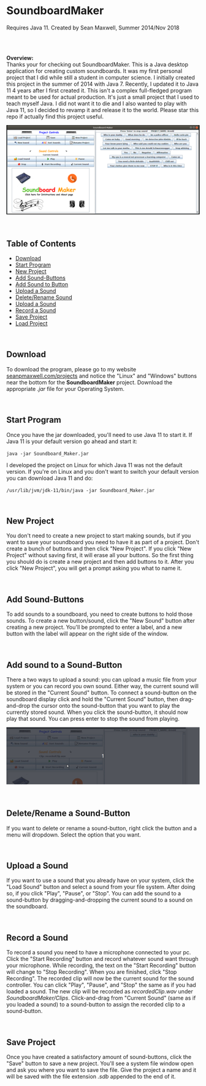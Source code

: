 # SoundboardMaker

Requires Java 11. Created by Sean Maxwell, Summer 2014/Nov 2018

<br>
<br>

**Overview:**
<br>
Thanks your for checking out SoundboardMaker. This is a Java desktop application for creating custom soundboards. It was 
my first personal project that I did while still a student in computer science. I initially created this project in the 
summer of 2014 with Java 7. Recently, I updated it to Java 11 4 years after I first created it. This isn't a complex 
full-fledged program meant to be used for actual production. It's just a small project that I used to teach myself Java.
I did not want it to die and I also wanted to play with Java 11, so I decided to revamp it and release it to the world.
Please star this repo if actually find this project useful. 


![alt text](Images/mainSS.png)

<br>



## Table of Contents

* [Download](#download)
* [Start Program](#start-program)
* [New Project](#new-project)
* [Add Sound-Buttons](#add-sounds)
* [Add Sound to Button](#add-sound-to-btn)
* [Upload a Sound](#upload-sound)
* [Delete/Rename Sound](#del-rename)
* [Upload a Sound](#upload-sound)
* [Record a Sound](#record-sound)
* [Save Project](#save-project)
* [Load Project](#load-project)

<br>



## <a name="download"></a> Download

To download the program, please go to my website <a href='http://seanpmaxwell.com/projects'>seanpmaxwell.com/projects</a>
and notice the "Linux" and "Windows" buttons near the bottom for the **SoundboardMaker** project. Download the appropriate 
_.jar_ file for your Operating System.  

<br/>


## <a name="start-program"></a> Start Program

Once you have the jar downloaded, you'll need to use Java 11 to start it. If Java 11 is your default version go ahead
and start it:

`java -jar Soundboard_Maker.jar`

I developed the project on Linux for which Java 11 was not the default version. If you're on Linux and you don't want
to switch your default version you can download Java 11 and do:

`/usr/lib/jvm/jdk-11/bin/java -jar Soundboard_Maker.jar`
    
<br/>


## <a name="new-project"></a> New Project

You don't need to create a new project to start making sounds, but if you want to save your soundboard you need to have
it as part of a project. Don't create a bunch of buttons and then click "New Project". If you click "New Project" 
without saving first, it will erase all your buttons. So the first thing you should do is create a new project and then
add buttons to it. After you click "New Project", you will get a prompt asking you what to name it.

<br>


## <a name="add-sounds"></a> Add Sound-Buttons

To add sounds to a soundboard, you need to create buttons to hold those sounds. To create a new button/sound, click the
"New Sound" button after creating a new project. You'll be prompted to enter a label, and a new button with the label
will appear on the right side of the window.

<br>


## <a name="add-sound-to-btn"></a> Add sound to a Sound-Button

There a two ways to upload a sound: you can upload a music file from your system or you can record you own sound. Either 
way, the current sound will be stored in the "Current Sound" button. To connect a sound-button on the soundboard display
click and hold the "Current Sound" button, then drag-and-drop the cursor onto the sound-button that you want to play the
currently stored sound. When you click the sound-button, it should now play that sound. You can press enter to stop the
sound from playing.

![alt text](Images/addSound.gif)

<br>


## <a name="del-rename"></a> Delete/Rename a Sound-Button

If you want to delete or rename a sound-button, right click the button and a menu will dropdown. Select the option that
you want.

<br>


## <a name="upload-sound"></a> Upload a Sound

If you want to use a sound that you already have on your system, click the "Load Sound" button and select a sound from
your file system. After doing so, if you click "Play", "Pause", or "Stop". You can add the sound to a sound-button by 
dragging-and-dropping the current sound to a sound on the soundboard.

<br>


## <a name="record-sound"></a> Record a Sound

To record a sound you need to have a microphone connected to your pc. Click the "Start Recording" button and record 
whatever sound want through your microphone. While recording, the text on the "Start Recording" button will change to 
"Stop Recording". When you are finished, click "Stop Recording". The recorded clip will now be the current sound for the
sound controller. You can click "Play", "Pause", and "Stop" the same as if you had loaded a sound. The new clip will be
recorded as _recordedClip.wav_ under _SoundboardMaker/Clips_. Click-and-drag from "Current Sound" (same as if you loaded
a sound) to a sound-button to assign the recorded clip to a sound-button.

<br>


## <a name="save-project"></a> Save Project

Once you have created a satisfactory amount of sound-buttons, click the "Save" button to save a new project. You'll see
a system file window open and ask you where you want to save the file. Give the project a name and it will be saved with
the file extension _.sdb_ appended to the end of it. 
